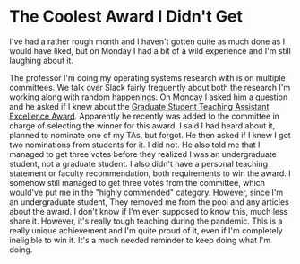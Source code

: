 # The Coolest Award I Didn't Get

I've had a rather rough month and I haven't gotten quite as much done as I
would have liked, but on Monday I had a bit of a wild experience and I'm still
laughing about it.

The professor I'm doing my operating systems research with is on multiple
committees. We talk over Slack fairly frequently about both the research I'm
working along with random happenings. On Monday I asked him a question and he
asked if I knew about the [Graduate Student Teaching Assistant Excellence
Award](https://drexel.edu/graduatecollege/research-funding/excellence-awards/ta-excellence/).
Apparently he recently was added to the committee in charge of selecting the
winner for this award.
I said I had heard about it, planned to nominate one of my TAs, but forgot. He
then asked if I knew I got two nominations from students for it. I did not. He
also told me that I managed to get three votes before they realized I was an
undergraduate student, not a graduate student. I also didn't have a personal
teaching statement or faculty recommendation, both requirements to win the award.
I somehow still managed to get three votes from the committee, which would've
put me in the "highly commended" category. However, since I'm an undergraduate
student, They removed me from the pool and any articles about the award. I
don't know if I'm even supposed to know this, much less share it. However, it's
really tough teaching during the pandemic. This is a really unique achievement
and I'm quite proud of it, even if I'm completely ineligible to win it. It's a
much needed reminder to keep doing what I'm doing.


